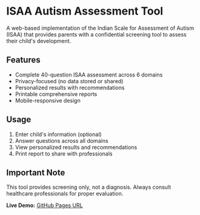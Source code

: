 # ISAA Autism Assessment Tool

A web-based implementation of the Indian Scale for Assessment of Autism (ISAA) that provides parents with a confidential screening tool to assess their child's development.

## Features
- Complete 40-question ISAA assessment across 6 domains
- Privacy-focused (no data stored or shared)
- Personalized results with recommendations
- Printable comprehensive reports
- Mobile-responsive design

## Usage
1. Enter child's information (optional)
2. Answer questions across all domains
3. View personalized results and recommendations
4. Print report to share with professionals

## Important Note
This tool provides screening only, not a diagnosis. Always consult healthcare professionals for proper evaluation.

**Live Demo:** [GitHub Pages URL](https://2560005.github.io/ISAA-WebApp/)
